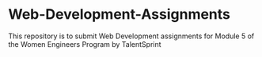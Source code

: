 # Web-Development-Assignments
This repository is to submit Web Development assignments for Module 5 of the Women Engineers Program by TalentSprint
